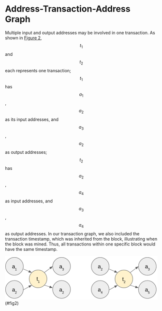 # Address-Transaction-Address Graph

Multiple input and output addresses may be involved in one transaction. As shown in [Figure 2](#fig2), $$t_{1}$$and $$t_{2}$$ each represents one transaction; $$t_{1}$$has $$a_{1}$$, $$a_{2}$$ as its input addresses, and $$a_{3}$$, $$a_{2}$$ as output addresses; $$t_{2}$$ has $$a_{2}$$, $$a_{4}$$ as input addresses, and $$a_{3}$$, $$a_{4}$$ as output addresses. In our transaction graph, we also included the transaction timestamp, which was inherited from the block, illustrating when the block was mined. Thus, all transactions within one specific block would have the same timestamp.

![Figure 2 Bitcoin transaction graph](../../.gitbook/assets/add-tran-add-graph)(#fig2)
